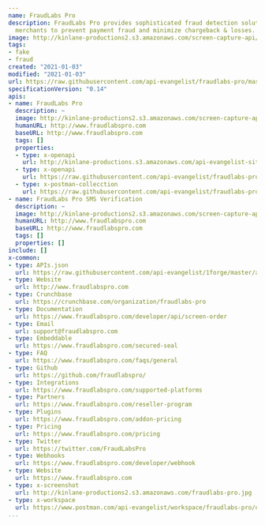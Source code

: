 ```yaml
---
name: FraudLabs Pro
description: FraudLabs Pro provides sophisticated fraud detection solution helping
  merchants to prevent payment fraud and minimize chargeback & losses.
image: http://kinlane-productions2.s3.amazonaws.com/screen-capture-api/28712-www-fraudlabspro-com.jpg
tags:
- fake
- fraud
created: "2021-01-03"
modified: "2021-01-03"
url: https://raw.githubusercontent.com/api-evangelist/fraudlabs-pro/master/apis.json
specificationVersion: "0.14"
apis:
- name: FraudLabs Pro
  description: ~
  image: http://kinlane-productions2.s3.amazonaws.com/screen-capture-api/28712-www-fraudlabspro-com.jpg
  humanURL: http://www.fraudlabspro.com
  baseURL: http://www.fraudlabspro.com
  tags: []
  properties:
  - type: x-openapi
    url: http://kinlane-productions.s3.amazonaws.com/api-evangelist-site/company/openapis/fraudlabs-pro.json
  - type: x-openapi
    url: https://raw.githubusercontent.com/api-evangelist/fraudlabs-pro/master/fraudlabs-pro-openapi.json
  - type: x-postman-collecction
    url: https://raw.githubusercontent.com/api-evangelist/fraudlabs-pro/master/fraudlabs-pro-postman-collection.json
- name: FraudLabs Pro SMS Verification
  description: ~
  image: http://kinlane-productions2.s3.amazonaws.com/screen-capture-api/28712-www-fraudlabspro-com.jpg
  humanURL: http://www.fraudlabspro.com
  baseURL: http://www.fraudlabspro.com
  tags: []
  properties: []
include: []
x-common:
- type: APIs.json
  url: https://raw.githubusercontent.com/api-evangelist/1forge/master/apis.json
- type: Website
  url: http://www.fraudlabspro.com
- type: Crunchbase
  url: https://crunchbase.com/organization/fraudlabs-pro
- type: Documentation
  url: https://www.fraudlabspro.com/developer/api/screen-order
- type: Email
  url: support@fraudlabspro.com
- type: Embeddable
  url: https://www.fraudlabspro.com/secured-seal
- type: FAQ
  url: https://www.fraudlabspro.com/faqs/general
- type: Github
  url: https://github.com/fraudlabspro/
- type: Integrations
  url: https://www.fraudlabspro.com/supported-platforms
- type: Partners
  url: https://www.fraudlabspro.com/reseller-program
- type: Plugins
  url: https://www.fraudlabspro.com/addon-pricing
- type: Pricing
  url: https://www.fraudlabspro.com/pricing
- type: Twitter
  url: https://twitter.com/FraudLabsPro
- type: Webhooks
  url: https://www.fraudlabspro.com/developer/webhook
- type: Website
  url: https://www.fraudlabspro.com
- type: x-screenshot
  url: http://kinlane-productions2.s3.amazonaws.com/fraudlabs-pro.jpg
- type: x-workspace
  url: https://www.postman.com/api-evangelist/workspace/fraudlabs-pro/overview
...
```

